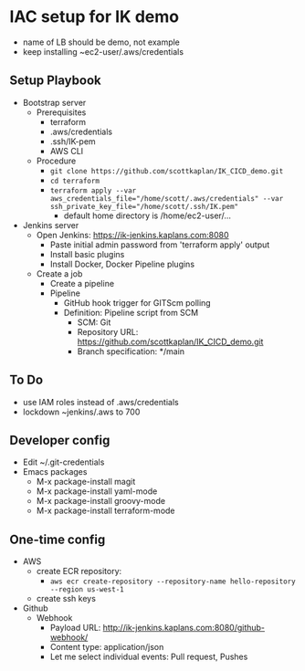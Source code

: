 # IAC setup for IK demo

- name of LB should be demo, not example
- keep installing ~ec2-user/.aws/credentials

## Setup Playbook
- Bootstrap server
  - Prerequisites
    - terraform
    - .aws/credentials
    - .ssh/IK-pem
    - AWS CLI
  - Procedure
    - `git clone https://github.com/scottkaplan/IK_CICD_demo.git`
    - `cd terraform`
    - `terraform apply --var aws_credentials_file="/home/scott/.aws/credentials" --var ssh_private_key_file="/home/scott/.ssh/IK.pem"`
       - default home directory is /home/ec2-user/...
- Jenkins server
  - Open Jenkins: https://ik-jenkins.kaplans.com:8080
    - Paste initial admin password from 'terraform apply' output
    - Install basic plugins
    - Install Docker, Docker Pipeline plugins
  - Create a job
    - Create a pipeline
    - Pipeline
      - GitHub hook trigger for GITScm polling
      - Definition: Pipeline script from SCM
        - SCM: Git
        - Repository URL: https://github.com/scottkaplan/IK_CICD_demo.git
        - Branch specification: */main

## To Do
- use IAM roles instead of .aws/credentials
- lockdown ~jenkins/.aws to 700

## Developer config

- Edit ~/.git-credentials
- Emacs packages
  - M-x package-install magit
  - M-x package-install yaml-mode
  - M-x package-install groovy-mode
  - M-x package-install terraform-mode

## One-time config

- AWS
  - create ECR repository:
    - `aws ecr create-repository --repository-name hello-repository --region us-west-1`
  - create ssh keys
- Github
  - Webhook
    - Payload URL: http://ik-jenkins.kaplans.com:8080/github-webhook/
    - Content type: application/json
    - Let me select individual events: Pull request, Pushes

